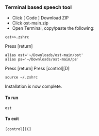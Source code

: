 ### Terminal based speech tool

* Click [ Code ] Download ZIP
* Click ost-main.zip
* Open Terminal, copy/paste the following:
```
cat>>.zshrc
```
Press [return]
```
alias ost='~/Downloads/ost-main/ost'
alias ps='~/Downloads/ost-main/ps'
```
Press [return]
Press [control][D]
```
source ~/.zshrc
```
Installation is now complete.
#### To run
```
ost
```

#### To exit
```
[control][C]
```
